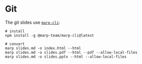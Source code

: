 # Git

The git slides use [`marp-cli`](https://github.com/marp-team/marp-cli):

```
# install
npm install -g @marp-team/marp-cli@latest

# convert
marp slides.md -o index.html --html
marp slides.md -o slides.pdf --html --pdf --allow-local-files
marp slides.md -o slides.pptx --html --allow-local-files
```
